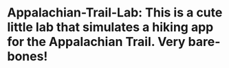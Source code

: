 # Appalachian-Trail-Lab:  This is a cute little lab that simulates a hiking app for the Appalachian Trail. Very bare-bones!
